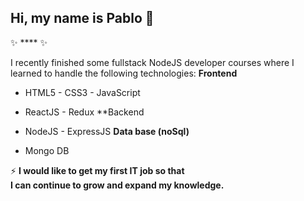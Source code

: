 ## Hi, my name is Pablo 👋
✨ ****  ✨ 

I recently finished some fullstack NodeJS developer courses where I learned to handle the following technologies: 
**Frontend**

- HTML5 - CSS3 - JavaScript 
- ReactJS - Redux
**Backend

- NodeJS - ExpressJS
**Data base (noSql)**

- Mongo DB

⚡ **I would like to get my first IT job so that  
I can continue to grow and expand my knowledge.**

